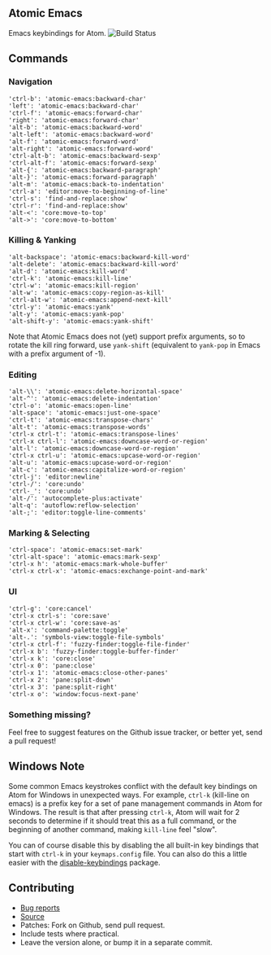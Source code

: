 ## Atomic Emacs

Emacs keybindings for Atom.
![Build Status](https://travis-ci.org/avendael/atomic-emacs.svg?branch=master)

## Commands

### Navigation

    'ctrl-b': 'atomic-emacs:backward-char'
    'left': 'atomic-emacs:backward-char'
    'ctrl-f': 'atomic-emacs:forward-char'
    'right': 'atomic-emacs:forward-char'
    'alt-b': 'atomic-emacs:backward-word'
    'alt-left': 'atomic-emacs:backward-word'
    'alt-f': 'atomic-emacs:forward-word'
    'alt-right': 'atomic-emacs:forward-word'
    'ctrl-alt-b': 'atomic-emacs:backward-sexp'
    'ctrl-alt-f': 'atomic-emacs:forward-sexp'
    'alt-{': 'atomic-emacs:backward-paragraph'
    'alt-}': 'atomic-emacs:forward-paragraph'
    'alt-m': 'atomic-emacs:back-to-indentation'
    'ctrl-a': 'editor:move-to-beginning-of-line'
    'ctrl-s': 'find-and-replace:show'
    'ctrl-r': 'find-and-replace:show'
    'alt-<': 'core:move-to-top'
    'alt->': 'core:move-to-bottom'

### Killing & Yanking

    'alt-backspace': 'atomic-emacs:backward-kill-word'
    'alt-delete': 'atomic-emacs:backward-kill-word'
    'alt-d': 'atomic-emacs:kill-word'
    'ctrl-k': 'atomic-emacs:kill-line'
    'ctrl-w': 'atomic-emacs:kill-region'
    'alt-w': 'atomic-emacs:copy-region-as-kill'
    'ctrl-alt-w': 'atomic-emacs:append-next-kill'
    'ctrl-y': 'atomic-emacs:yank'
    'alt-y': 'atomic-emacs:yank-pop'
    'alt-shift-y': 'atomic-emacs:yank-shift'

Note that Atomic Emacs does not (yet) support prefix arguments, so to rotate the
kill ring forward, use `yank-shift` (equivalent to `yank-pop` in Emacs with a
prefix argument of -1).

### Editing

    'alt-\\': 'atomic-emacs:delete-horizontal-space'
    'alt-^': 'atomic-emacs:delete-indentation'
    'ctrl-o': 'atomic-emacs:open-line'
    'alt-space': 'atomic-emacs:just-one-space'
    'ctrl-t': 'atomic-emacs:transpose-chars'
    'alt-t': 'atomic-emacs:transpose-words'
    'ctrl-x ctrl-t': 'atomic-emacs:transpose-lines'
    'ctrl-x ctrl-l': 'atomic-emacs:downcase-word-or-region'
    'alt-l': 'atomic-emacs:downcase-word-or-region'
    'ctrl-x ctrl-u': 'atomic-emacs:upcase-word-or-region'
    'alt-u': 'atomic-emacs:upcase-word-or-region'
    'alt-c': 'atomic-emacs:capitalize-word-or-region'
    'ctrl-j': 'editor:newline'
    'ctrl-/': 'core:undo'
    'ctrl-_': 'core:undo'
    'alt-/': 'autocomplete-plus:activate'
    'alt-q': 'autoflow:reflow-selection'
    'alt-;': 'editor:toggle-line-comments'

### Marking & Selecting

    'ctrl-space': 'atomic-emacs:set-mark'
    'ctrl-alt-space': 'atomic-emacs:mark-sexp'
    'ctrl-x h': 'atomic-emacs:mark-whole-buffer'
    'ctrl-x ctrl-x': 'atomic-emacs:exchange-point-and-mark'

### UI

    'ctrl-g': 'core:cancel'
    'ctrl-x ctrl-s': 'core:save'
    'ctrl-x ctrl-w': 'core:save-as'
    'alt-x': 'command-palette:toggle'
    'alt-.': 'symbols-view:toggle-file-symbols'
    'ctrl-x ctrl-f': 'fuzzy-finder:toggle-file-finder'
    'ctrl-x b': 'fuzzy-finder:toggle-buffer-finder'
    'ctrl-x k': 'core:close'
    'ctrl-x 0': 'pane:close'
    'ctrl-x 1': 'atomic-emacs:close-other-panes'
    'ctrl-x 2': 'pane:split-down'
    'ctrl-x 3': 'pane:split-right'
    'ctrl-x o': 'window:focus-next-pane'

### Something missing?

Feel free to suggest features on the Github issue tracker, or better yet, send a
pull request!

## Windows Note

Some common Emacs keystrokes conflict with the default key bindings on Atom for
Windows in unexpected ways. For example, `ctrl-k` (kill-line on emacs) is a
prefix key for a set of pane management commands in Atom for Windows. The result
is that after pressing `ctrl-k`, Atom will wait for 2 seconds to determine if it
should treat this as a full command, or the beginning of another command, making
`kill-line` feel "slow".

You can of course disable this by disabling the all built-in key bindings that
start with `ctrl-k` in your `keymaps.config` file. You can also do this a little
easier with the [disable-keybindings][disable-keybindings] package.

[disable-keybindings]: https://atom.io/packages/disable-keybindings

## Contributing

* [Bug reports](https://github.com/avendael/atomic-emacs/issues)
* [Source](https://github.com/avendael/atomic-emacs)
* Patches: Fork on Github, send pull request.
 * Include tests where practical.
 * Leave the version alone, or bump it in a separate commit.
